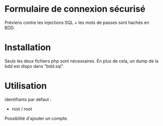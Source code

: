 # Formulaire de connexion sécurisé

Préviens contre les injections SQL + les mots de passes sont hachés en BDD.

# Installation

Seuls les deux fichiers php sont nécessaires.
En plus de cela, un dump de la bdd est dispo dans "bdd.sql".

# Utilisation

identifiants par défaut :
- root / root

Possibilité d'ajouter un compte.
